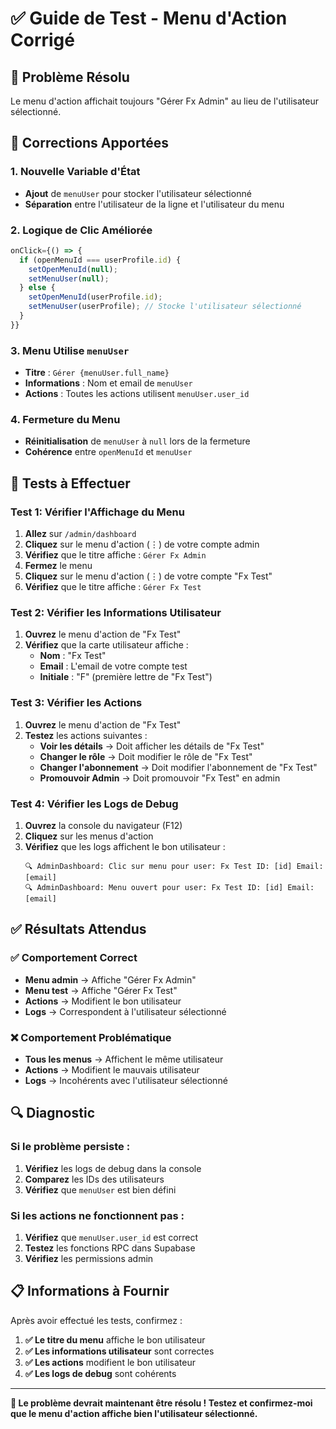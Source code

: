 # ✅ Guide de Test - Menu d'Action Corrigé

## 🎯 **Problème Résolu**

Le menu d'action affichait toujours "Gérer Fx Admin" au lieu de l'utilisateur sélectionné.

## 🔧 **Corrections Apportées**

### **1. Nouvelle Variable d'État**
- **Ajout** de `menuUser` pour stocker l'utilisateur sélectionné
- **Séparation** entre l'utilisateur de la ligne et l'utilisateur du menu

### **2. Logique de Clic Améliorée**
```javascript
onClick={() => {
  if (openMenuId === userProfile.id) {
    setOpenMenuId(null);
    setMenuUser(null);
  } else {
    setOpenMenuId(userProfile.id);
    setMenuUser(userProfile); // Stocke l'utilisateur sélectionné
  }
}}
```

### **3. Menu Utilise `menuUser`**
- **Titre** : `Gérer {menuUser.full_name}`
- **Informations** : Nom et email de `menuUser`
- **Actions** : Toutes les actions utilisent `menuUser.user_id`

### **4. Fermeture du Menu**
- **Réinitialisation** de `menuUser` à `null` lors de la fermeture
- **Cohérence** entre `openMenuId` et `menuUser`

## 🧪 **Tests à Effectuer**

### **Test 1: Vérifier l'Affichage du Menu**
1. **Allez** sur `/admin/dashboard`
2. **Cliquez** sur le menu d'action (⋮) de votre compte admin
3. **Vérifiez** que le titre affiche : `Gérer Fx Admin`
4. **Fermez** le menu
5. **Cliquez** sur le menu d'action (⋮) de votre compte "Fx Test"
6. **Vérifiez** que le titre affiche : `Gérer Fx Test`

### **Test 2: Vérifier les Informations Utilisateur**
1. **Ouvrez** le menu d'action de "Fx Test"
2. **Vérifiez** que la carte utilisateur affiche :
   - **Nom** : "Fx Test"
   - **Email** : L'email de votre compte test
   - **Initiale** : "F" (première lettre de "Fx Test")

### **Test 3: Vérifier les Actions**
1. **Ouvrez** le menu d'action de "Fx Test"
2. **Testez** les actions suivantes :
   - **Voir les détails** → Doit afficher les détails de "Fx Test"
   - **Changer le rôle** → Doit modifier le rôle de "Fx Test"
   - **Changer l'abonnement** → Doit modifier l'abonnement de "Fx Test"
   - **Promouvoir Admin** → Doit promouvoir "Fx Test" en admin

### **Test 4: Vérifier les Logs de Debug**
1. **Ouvrez** la console du navigateur (F12)
2. **Cliquez** sur les menus d'action
3. **Vérifiez** que les logs affichent le bon utilisateur :
   ```
   🔍 AdminDashboard: Clic sur menu pour user: Fx Test ID: [id] Email: [email]
   🔍 AdminDashboard: Menu ouvert pour user: Fx Test ID: [id] Email: [email]
   ```

## ✅ **Résultats Attendus**

### **✅ Comportement Correct**
- **Menu admin** → Affiche "Gérer Fx Admin"
- **Menu test** → Affiche "Gérer Fx Test"
- **Actions** → Modifient le bon utilisateur
- **Logs** → Correspondent à l'utilisateur sélectionné

### **❌ Comportement Problématique**
- **Tous les menus** → Affichent le même utilisateur
- **Actions** → Modifient le mauvais utilisateur
- **Logs** → Incohérents avec l'utilisateur sélectionné

## 🔍 **Diagnostic**

### **Si le problème persiste :**
1. **Vérifiez** les logs de debug dans la console
2. **Comparez** les IDs des utilisateurs
3. **Vérifiez** que `menuUser` est bien défini

### **Si les actions ne fonctionnent pas :**
1. **Vérifiez** que `menuUser.user_id` est correct
2. **Testez** les fonctions RPC dans Supabase
3. **Vérifiez** les permissions admin

## 📋 **Informations à Fournir**

Après avoir effectué les tests, confirmez :

1. **✅ Le titre du menu** affiche le bon utilisateur
2. **✅ Les informations utilisateur** sont correctes
3. **✅ Les actions** modifient le bon utilisateur
4. **✅ Les logs de debug** sont cohérents

---

**🎯 Le problème devrait maintenant être résolu ! Testez et confirmez-moi que le menu d'action affiche bien l'utilisateur sélectionné.**
